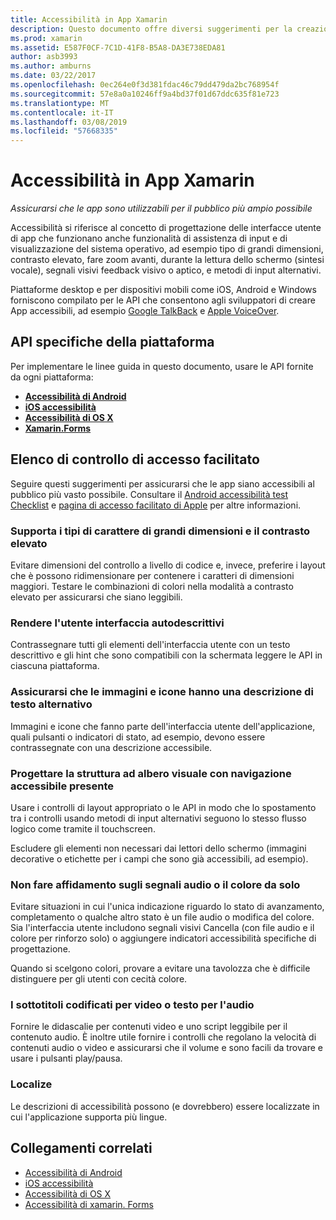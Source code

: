 ```yaml
---
title: Accessibilità in App Xamarin
description: Questo documento offre diversi suggerimenti per la creazione di App accessibili. Ad esempio, include le raccomandazioni sui grandi tipi di carattere, contrasto elevato, autodescrittive interfacce e altro ancora.
ms.prod: xamarin
ms.assetid: E587F0CF-7C1D-41F8-B5A8-DA3E738EDA81
author: asb3993
ms.author: amburns
ms.date: 03/22/2017
ms.openlocfilehash: 0ec264e0f3d381fdac46c79dd479da2bc768954f
ms.sourcegitcommit: 57e8a0a10246ff9a4bd37f01d67ddc635f81e723
ms.translationtype: MT
ms.contentlocale: it-IT
ms.lasthandoff: 03/08/2019
ms.locfileid: "57668335"
---
```

# <a name="accessibility-in-xamarin-apps"></a>Accessibilità in App Xamarin

_Assicurarsi che le app sono utilizzabili per il pubblico più ampio possibile_

Accessibilità si riferisce al concetto di progettazione delle interfacce utente di app che funzionano anche funzionalità di assistenza di input e di visualizzazione del sistema operativo, ad esempio tipo di grandi dimensioni, contrasto elevato, fare zoom avanti, durante la lettura dello schermo (sintesi vocale), segnali visivi feedback visivo o aptico, e metodi di input alternativi.

Piattaforme desktop e per dispositivi mobili come iOS, Android e Windows forniscono compilato per le API che consentono agli sviluppatori di creare App accessibili, ad esempio [Google TalkBack](https://play.google.com/store/apps/details?id=com.google.android.marvin.talkback) e [Apple VoiceOver](http://www.apple.com/accessibility/ios/voiceover/).

## <a name="platform-specific-apis"></a>API specifiche della piattaforma

Per implementare le linee guida in questo documento, usare le API fornite da ogni piattaforma:

- [**Accessibilità di Android**](~/android/app-fundamentals/accessibility.md)
- [**iOS accessibilità**](~/ios/app-fundamentals/accessibility.md)
- [**Accessibilità di OS X**](~/mac/app-fundamentals/accessibility.md)
- [**Xamarin.Forms**](~/xamarin-forms/app-fundamentals/accessibility/index.md)

<a name="checklist" />

## <a name="accessibility-checklist"></a>Elenco di controllo di accesso facilitato

Seguire questi suggerimenti per assicurarsi che le app siano accessibili al pubblico più vasto possibile. Consultare il [Android accessibilità test Checklist](https://developer.android.com/training/accessibility/testing.html) e [pagina di accesso facilitato di Apple](http://www.apple.com/accessibility/) per altre informazioni.

### <a name="support-large-fonts-and-high-contrast"></a>Supporta i tipi di carattere di grandi dimensioni e il contrasto elevato

Evitare dimensioni del controllo a livello di codice e, invece, preferire i layout che è possono ridimensionare per contenere i caratteri di dimensioni maggiori.
Testare le combinazioni di colori nella modalità a contrasto elevato per assicurarsi che siano leggibili.

### <a name="make-the-user-interface-self-describing"></a>Rendere l'utente interfaccia autodescrittivi

Contrassegnare tutti gli elementi dell'interfaccia utente con un testo descrittivo e gli hint che sono compatibili con la schermata leggere le API in ciascuna piattaforma.

### <a name="ensure-that-images-and-icons-have-an-alternate-text-description"></a>Assicurarsi che le immagini e icone hanno una descrizione di testo alternativo

Immagini e icone che fanno parte dell'interfaccia utente dell'applicazione, quali pulsanti o indicatori di stato, ad esempio, devono essere contrassegnate con una descrizione accessibile.

### <a name="design-the-visual-tree-with-accessible-navigation-in-mind"></a>Progettare la struttura ad albero visuale con navigazione accessibile presente

Usare i controlli di layout appropriato o le API in modo che lo spostamento tra i controlli usando metodi di input alternativi seguono lo stesso flusso logico come tramite il touchscreen.

Escludere gli elementi non necessari dai lettori dello schermo (immagini decorative o etichette per i campi che sono già accessibili, ad esempio).

### <a name="dont-rely-on-audio-or-color-cues-alone"></a>Non fare affidamento sugli segnali audio o il colore da solo

Evitare situazioni in cui l'unica indicazione riguardo lo stato di avanzamento, completamento o qualche altro stato è un file audio o modifica del colore. Sia l'interfaccia utente includono segnali visivi Cancella (con file audio e il colore per rinforzo solo) o aggiungere indicatori accessibilità specifiche di progettazione.

Quando si scelgono colori, provare a evitare una tavolozza che è difficile distinguere per gli utenti con cecità colore.

### <a name="captioning-for-video-text-for-audio"></a>I sottotitoli codificati per video o testo per l'audio

Fornire le didascalie per contenuti video e uno script leggibile per il contenuto audio. È inoltre utile fornire i controlli che regolano la velocità di contenuti audio o video e assicurarsi che il volume e sono facili da trovare e usare i pulsanti play/pausa.

### <a name="localize"></a>Localize

Le descrizioni di accessibilità possono (e dovrebbero) essere localizzate in cui l'applicazione supporta più lingue.



## <a name="related-links"></a>Collegamenti correlati

- [Accessibilità di Android](~/android/app-fundamentals/accessibility.md)
- [iOS accessibilità](~/ios/app-fundamentals/accessibility.md)
- [Accessibilità di OS X](~/mac/app-fundamentals/accessibility.md)
- [Accessibilità di xamarin. Forms](~/xamarin-forms/app-fundamentals/accessibility/index.md)
